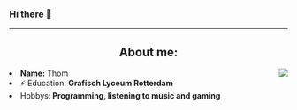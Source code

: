 ### Hi there 👋

<!--
**nikvs216/nikvs216** is a ✨ _special_ ✨ repository because its `README.md` (this file) appears on your GitHub profile.

Here are some ideas to get you started:

- 🔭 I’m currently working on ...
- 🌱 I’m currently learning ...
- 👯 I’m looking to collaborate on ...
- 🤔 I’m looking for help with ...
- 💬 Ask me about ...😍😍🤣🤣😎😎
- 📫 How to reach me: ...
- 😄 Pronouns: ...
- ⚡ Fun fact: ...
-->
<hr>
<h2 align="center"> About me:</h2>
<img src="https://media.giphy.com/media/JxFmWGrmynlCg/source.gif" align="right">
<li>
<b>Name:</b> Thom</li>
<li>⚡ Education: <b>Grafisch Lyceum Rotterdam</b>
</li>
<li>
  Hobbys:<b> Programming, listening to music and gaming </b>
</li>
</div>
<div>
